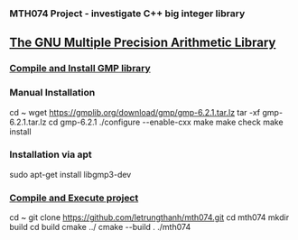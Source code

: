 ### MTH074 Project - investigate C++ big integer library

## [The GNU Multiple Precision Arithmetic Library](https://gmplib.org/)

### [Compile and Install GMP library](https://gmplib.org/manual/Installing-GMP)

### Manual Installation ###
cd ~
wget https://gmplib.org/download/gmp/gmp-6.2.1.tar.lz
tar -xf gmp-6.2.1.tar.lz
cd gmp-6.2.1
./configure --enable-cxx
make
make check
make install

### Installation via apt
sudo apt-get install libgmp3-dev

### [Compile and Execute project](https://github.com/letrungthanh/mth074#readme)
cd ~
git clone https://github.com/letrungthanh/mth074.git
cd mth074
mkdir build
cd build
cmake ../
cmake --build .
./mth074
